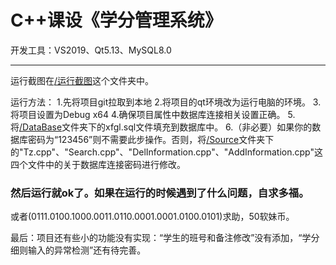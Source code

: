 #  C++课设《学分管理系统》

开发工具：VS2019、Qt5.13、MySQL8.0  

-------

运行截图在[/运行截图](/运行截图)这个文件夹中。



运行方法： 
 1.先将项目git拉取到本地 
 2.将项目的qt环境改为运行电脑的环境。
 3.将项目设置为Debug x64 
 4.确保项目属性中数据库连接相关设置正确。 
 5.将[/DataBase](/DataBase)文件夹下的xfgl.sql文件填充到数据库中。 
 6.（非必要）如果你的数据库密码为“123456”则不需要此步操作。否则，将[/Source](/Source)文件夹下的"Tz.cpp"、"Search.cpp"、"DelInformation.cpp"、"AddInformation.cpp"这四个文件中的关于数据库连接密码进行修改。 


 ### 然后运行就ok了。如果在运行的时候遇到了什么问题，自求多福。 
 或者(0111.0100.1000.0011.0110.0001.0001.0100.0101)求助，50软妹币。

 最后：项目还有些小的功能没有实现：“学生的班号和备注修改”没有添加，“学分细则输入的异常检测”还有待完善。

